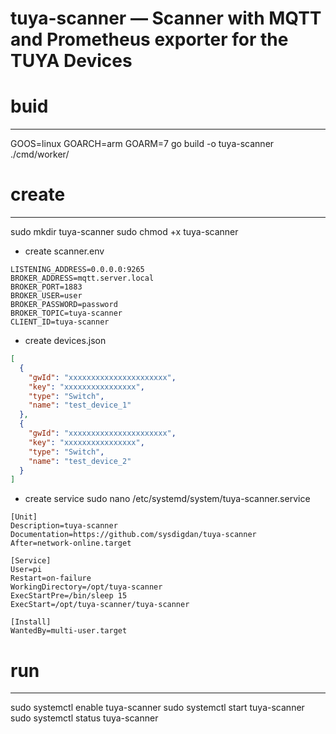 # tuya-scanner — Scanner with MQTT and Prometheus exporter for the TUYA Devices

# buid
---------------------------
GOOS=linux GOARCH=arm GOARM=7 go build -o tuya-scanner ./cmd/worker/

# create
---------------------------
sudo mkdir tuya-scanner
sudo chmod +x tuya-scanner

- create scanner.env 
```
LISTENING_ADDRESS=0.0.0.0:9265
BROKER_ADDRESS=mqtt.server.local
BROKER_PORT=1883
BROKER_USER=user
BROKER_PASSWORD=password
BROKER_TOPIC=tuya-scanner
CLIENT_ID=tuya-scanner
```

- create devices.json
```json
[
  {
    "gwId": "xxxxxxxxxxxxxxxxxxxxxx",
    "key": "xxxxxxxxxxxxxxxx",
    "type": "Switch",
    "name": "test_device_1"
  },
  {
    "gwId": "xxxxxxxxxxxxxxxxxxxxxx",
    "key": "xxxxxxxxxxxxxxxx",
    "type": "Switch",
    "name": "test_device_2"
  }
]
```

- create service
sudo nano /etc/systemd/system/tuya-scanner.service

```
[Unit]
Description=tuya-scanner
Documentation=https://github.com/sysdigdan/tuya-scanner
After=network-online.target

[Service]
User=pi
Restart=on-failure
WorkingDirectory=/opt/tuya-scanner
ExecStartPre=/bin/sleep 15
ExecStart=/opt/tuya-scanner/tuya-scanner

[Install]
WantedBy=multi-user.target
```

# run
---------------------------
sudo systemctl enable tuya-scanner
sudo systemctl start tuya-scanner
sudo systemctl status tuya-scanner